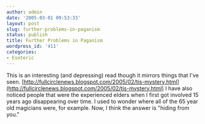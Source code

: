 ```yaml
---
author: admin
date: '2005-03-01 09:53:33'
layout: post
slug: further-problems-in-paganism
status: publish
title: Further Problems in Paganism
wordpress_id: '411'
categories:
- Esoteric
---
```


This is an interesting (and depressing) read though it mirrors things
that I've seen.
[http://fullcirclenews.blogspot.com/2005/02/tis-mystery.html](http://fullcirclenews.blogspot.com/2005/02/tis-mystery.html)
I have also noticed people that were the experienced elders when I first
got involved 15 years ago disappearing over time. I used to wonder where
all of the 65 year old magicians were, for example. Now, I think the
answer is "hiding from you."
